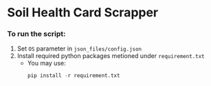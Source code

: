 # Soil Health Card Scrapper

### To run the script:
1. Set `OS` parameter in `json_files/config.json`
2. Install required python packages metioned under `requirement.txt`
    * You may use:
        ```python
        pip install -r requirement.txt
        ```
